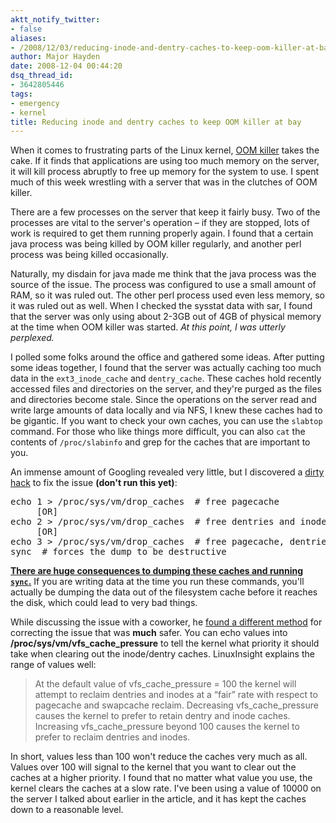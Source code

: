 ```yaml
---
aktt_notify_twitter:
- false
aliases:
- /2008/12/03/reducing-inode-and-dentry-caches-to-keep-oom-killer-at-bay/
author: Major Hayden
date: 2008-12-04 00:44:20
dsq_thread_id:
- 3642805446
tags:
- emergency
- kernel
title: Reducing inode and dentry caches to keep OOM killer at bay
---
```


When it comes to frustrating parts of the Linux kernel, [OOM killer][1] takes the cake. If it finds that applications are using too much memory on the server, it will kill process abruptly to free up memory for the system to use. I spent much of this week wrestling with a server that was in the clutches of OOM killer.

There are a few processes on the server that keep it fairly busy. Two of the processes are vital to the server's operation &#8211; if they are stopped, lots of work is required to get them running properly again. I found that a certain java process was being killed by OOM killer regularly, and another perl process was being killed occasionally.

Naturally, my disdain for java made me think that the java process was the source of the issue. The process was configured to use a small amount of RAM, so it was ruled out. The other perl process used even less memory, so it was ruled out as well. When I checked the sysstat data with sar, I found that the server was only using about 2-3GB out of 4GB of physical memory at the time when OOM killer was started. _At this point, I was utterly perplexed._

I polled some folks around the office and gathered some ideas. After putting some ideas together, I found that the server was actually caching too much data in the `ext3_inode_cache` and `dentry_cache`. These caches hold recently accessed files and directories on the server, and they're purged as the files and directories become stale. Since the operations on the server read and write large amounts of data locally and via NFS, I knew these caches had to be gigantic. If you want to check your own caches, you can use the `slabtop` command. For those who like things more difficult, you can also `cat` the contents of `/proc/slabinfo` and grep for the caches that are important to you.

An immense amount of Googling revealed very little, but I discovered a [dirty hack][2] to fix the issue **(don't run this yet)**:

<pre lang="html">echo 1 > /proc/sys/vm/drop_caches  # free pagecache
     [OR]
echo 2 > /proc/sys/vm/drop_caches  # free dentries and inodes
     [OR]
echo 3 > /proc/sys/vm/drop_caches  # free pagecache, dentries and inodes
sync  # forces the dump to be destructive</pre>

**<u>There are huge consequences to dumping these caches and running `sync`.</u>** If you are writing data at the time you run these commands, you'll actually be dumping the data out of the filesystem cache before it reaches the disk, which could lead to very bad things.

While discussing the issue with a coworker, he [found a different method][3] for correcting the issue that was **much** safer. You can echo values into **/proc/sys/vm/vfs\_cache\_pressure** to tell the kernel what priority it should take when clearing out the inode/dentry caches. LinuxInsight explains the range of values well:

> At the default value of vfs\_cache\_pressure = 100 the kernel will attempt to reclaim dentries and inodes at a &#8220;fair&#8221; rate with respect to pagecache and swapcache reclaim. Decreasing vfs\_cache\_pressure causes the kernel to prefer to retain dentry and inode caches. Increasing vfs\_cache\_pressure beyond 100 causes the kernel to prefer to reclaim dentries and inodes.

In short, values less than 100 won't reduce the caches very much as all. Values over 100 will signal to the kernel that you want to clear out the caches at a higher priority. I found that no matter what value you use, the kernel clears the caches at a slow rate. I've been using a value of 10000 on the server I talked about earlier in the article, and it has kept the caches down to a reasonable level.

 [1]: http://linux-mm.org/OOM_Killer
 [2]: http://www.linuxinsight.com/proc_sys_vm_drop_caches.html
 [3]: http://www.linuxinsight.com/proc_sys_vm_vfs_cache_pressure.html